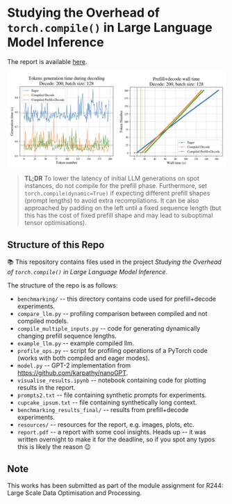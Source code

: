 # Studying the Overhead of `torch.compile()` in Large Language Model Inference

The report is available [here](/report.pdf).

![](/resources/plots/bs128_joint.png)


> **TL;DR** To lower the latency of initial LLM generations on spot instances, do not compile for the prefill phase. Furthermore, set `torch.compile(dynamic=True)` if expecting different prefill shapes (prompt lengths) to avoid extra recompilations. It can be also approached by padding on the left until a fixed sequence length (but this has the cost of fixed prefill shape and may lead to suboptimal tensor optimisations).

## Structure of this Repo


📚 This repository contains files used in the project *Studying the Overhead of `torch.compile()` in Large Language Model Inference*.

The structure of the repo is as follows:
- `benchmarking/` -- this directory contains code used for prefill+decode experiments.
- `compare_llm.py` -- profiling comparison between compiled and not compiled models.
- `compile_multiple_inputs.py` -- code for generating dynamically changing prefill sequence lengths.
- `example_llm.py` -- example compiled llm.
- `profile_ops.py` -- script for profiling operations of a PyTorch code (works with both compiled and eager modes). 
- `model.py` -- GPT-2 implementation from https://github.com/karpathy/nanoGPT.
- `visualise_results.ipynb` -- notebook containing code for plotting results in the report.
- `prompts2.txt` -- file containing synthetic prompts for experiments.
- `cupcake_ipsum.txt` -- file containing synthetically long context.
- `benchmarking_results_final/` -- results from prefill+decode experiments.
- `resources/` -- resources for the report, e.g. images, plots, etc.
- `report.pdf` -- a report with some cool insights. Heads up -- it was written overnight to make it for the deadline, so if you spot any typos this is likely the reason 😉  

## Note

This works has been submitted as part of the module assignment for R244: Large Scale Data Optimisation and Processing.